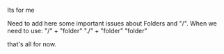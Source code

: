 Its for me 

Need to add here some important issues about Folders and "/".
When we need to use: 
      "/" + "folder"
      "./" + "folder"
      "folder"

that's all for now.
